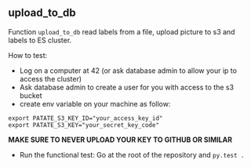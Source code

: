 ## upload_to_db

Function `upload_to_db` read labels from a file, upload picture to s3 and labels to ES cluster.

How to test:
* Log on a computer at 42 (or ask database admin to allow your ip to access the cluster)
* Ask database admin to create a user for you with access to the s3 bucket
* create env variable on your machine as follow:
```
export PATATE_S3_KEY_ID="your_access_key_id"
export PATATE_S3_KEY="your_secret_key_code"
```
**MAKE SURE TO NEVER UPLOAD YOUR KEY TO GITHUB OR SIMILAR**
* Run the functional test:
Go at the root of the repository and `py.test .`
